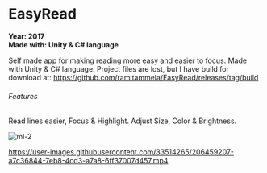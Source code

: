 # EasyRead
**Year: 2017  
Made with: Unity & C# language**

Self made app for making reading more easy and easier to focus. Made with Unity & C# language.
Project files are lost, but I have build for download at: 
https://github.com/ramitammela/EasyRead/releases/tag/build

###### Features
Read lines easier, Focus & Highlight. Adjust Size, Color & Brightness.  

![ml-2](https://user-images.githubusercontent.com/33514265/206443814-2ecfcdf4-f0d6-494c-a59f-003fd7284dc6.png)

https://user-images.githubusercontent.com/33514265/206459207-a7c36844-7eb8-4cd3-a7a8-6ff37007d457.mp4

